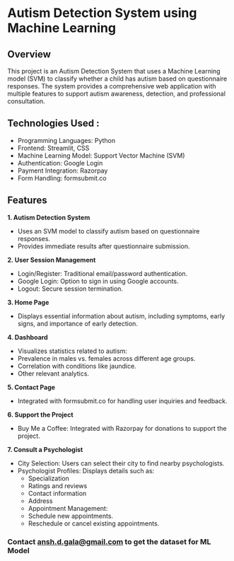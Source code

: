 # Autism Detection System using Machine Learning

## Overview
This project is an Autism Detection System that uses a Machine Learning model (SVM) to classify whether a child has autism based on questionnaire responses. The system provides a comprehensive web application with multiple features to support autism awareness, detection, and professional consultation.

## Technologies Used :
   - Programming Languages: Python
   - Frontend: Streamlit, CSS
   - Machine Learning Model: Support Vector Machine (SVM)
   - Authentication: Google Login
   - Payment Integration: Razorpay
   - Form Handling: formsubmit.co

## Features 

 **1. Autism Detection System**
- Uses an SVM model to classify autism based on questionnaire responses.
- Provides immediate results after questionnaire submission.

 **2. User Session Management** 
- Login/Register: Traditional email/password authentication.
- Google Login: Option to sign in using Google accounts.
- Logout: Secure session termination.

 **3. Home Page**
- Displays essential information about autism, including symptoms, early signs, and importance of early detection.

 **4. Dashboard**
- Visualizes statistics related to autism:
- Prevalence in males vs. females across different age groups.
- Correlation with conditions like jaundice.
- Other relevant analytics.

 **5. Contact Page**
- Integrated with formsubmit.co for handling user inquiries and feedback.

 **6. Support the Project**
- Buy Me a Coffee: Integrated with Razorpay for donations to support the project.

 **7. Consult a Psychologist**
- City Selection: Users can select their city to find nearby psychologists.
- Psychologist Profiles: Displays details such as:
    - Specialization
    - Ratings and reviews
    - Contact information
    - Address
    - Appointment Management:
    - Schedule new appointments.
    - Reschedule or cancel existing appointments.

### Contact ansh.d.gala@gmail.com to get the dataset for ML Model